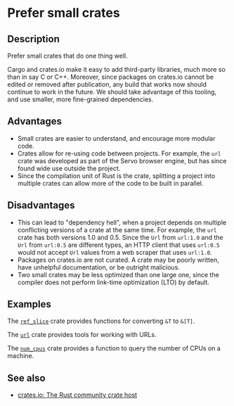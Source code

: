 # Prefer small crates

## Description

Prefer small crates that do one thing well.

Cargo and crates.io make it easy to add third-party libraries, much more so than
in say C or C++. Moreover, since packages on crates.io cannot be edited or removed
after publication, any build that works now should continue to work in the future.
We should take advantage of this tooling, and use smaller, more fine-grained dependencies.

## Advantages

- Small crates are easier to understand, and encourage more modular code.
- Crates allow for re-using code between projects.
  For example, the `url` crate was developed as part of the Servo browser engine,
  but has since found wide use outside the project.
- Since the compilation unit
  of Rust is the crate, splitting a project into multiple crates can allow more of
  the code to be built in parallel.

## Disadvantages

- This can lead to "dependency hell", when a project depends on multiple conflicting
  versions of a crate at the same time. For example, the `url` crate has both versions
  1.0 and 0.5. Since the `Url` from `url:1.0` and the `Url` from `url:0.5` are
  different types, an HTTP client that uses `url:0.5` would not accept `Url` values
  from a web scraper that uses `url:1.0`.
- Packages on crates.io are not curated. A crate may be poorly written, have
  unhelpful documentation, or be outright malicious.
- Two small crates may be less optimized than one large one, since the compiler
  does not perform link-time optimization (LTO) by default.

## Examples

The [`ref_slice`](https://crates.io/crates/ref_slice) crate provides functions
for converting `&T` to `&[T]`.

The [`url`](https://crates.io/crates/url) crate provides tools for working with
URLs.

The [`num_cpus`](https://crates.io/crates/num_cpus) crate provides a function to
query the number of CPUs on a machine.

## See also

- [crates.io: The Rust community crate host](https://crates.io/)
